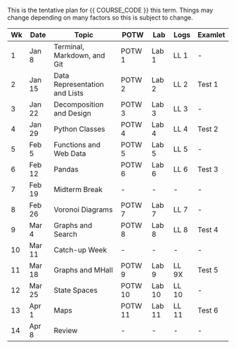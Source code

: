 This is the tentative plan for {{ COURSE_CODE }} this term.
Things may change depending on many factors so this is subject to change.

| Wk | Date   | Topic                         | POTW    | Lab    | Logs  | Examlet |
|----|--------|-------------------------------|---------|--------|-------|---------|
| 1  | Jan 8  | Terminal, Markdown, and Git   | POTW 1  | Lab 1  | LL 1  | -       |
| 2  | Jan 15 | Data Representation and Lists | POTW 2  | Lab 2  | LL 2  | Test 1  |
| 3  | Jan 22 | Decomposition and Design      | POTW 3  | Lab 3  | LL 3  | -       |
| 4  | Jan 29 | Python Classes                | POTW 4  | Lab 4  | LL 4  | Test 2  |
| 5  | Feb 5  | Functions and Web Data        | POTW 5  | Lab 5  | LL 5  | -       |
| 6  | Feb 12 | Pandas                        | POTW 6  | Lab 6  | LL 6  | Test 3  |
| 7  | Feb 19 | Midterm Break                 | -       | -      | -     | -       |
| 8  | Feb 26 | Voronoi Diagrams              | POTW 7  | Lab 7  | LL 7  | -       |
| 9  | Mar 4  | Graphs and Search             | POTW 8  | Lab 8  | LL 8  | Test 4  |
| 10 | Mar 11 | Catch-up Week                 | -       | -      | -     | -       |
| 11 | Mar 18 | Graphs and MHall              | POTW 9  | Lab 9  | LL 9X | Test 5  |
| 12 | Mar 25 | State Spaces                  | POTW 10 | Lab 10 | LL 10 | -       |
| 13 | Apr 1  | Maps                          | POTW 11 | Lab 11 | LL 11 | Test 6  |
| 14 | Apr 8  | Review                        | -       | -      | -     | -       |